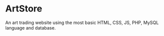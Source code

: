 # ArtStore
An art trading website using the most basic HTML, CSS, JS, PHP, MySQL language and database.
